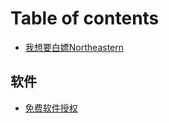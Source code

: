 # Table of contents

* [我想要白嫖Northeastern](README.md)

## 软件

* [免费软件授权](ruan-jian/mian-fei-ruan-jian-shou-quan.md)

